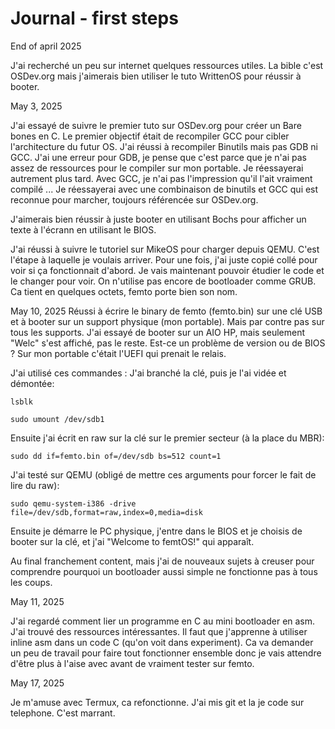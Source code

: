 # Journal - first steps

End of april 2025

J'ai recherché un peu sur internet quelques ressources utiles. La bible c'est OSDev.org mais j'aimerais bien utiliser le tuto WrittenOS pour réussir à booter.

May 3, 2025

J'ai essayé de suivre le premier tuto sur OSDev.org pour créer un Bare bones en C. Le premier objectif était de recompiler GCC pour cibler l'architecture du futur OS. J'ai réussi à recompiler Binutils mais pas GDB ni GCC. J'ai une erreur pour GDB, je pense que c'est parce que je n'ai pas assez de ressources pour le compiler sur mon portable. Je réessayerai autrement plus tard. Avec GCC, je n'ai pas l'impression qu'il l'ait vraiment compilé ... Je réessayerai avec une combinaison de binutils et GCC qui est reconnue pour marcher, toujours référencée sur OSDev.org.

J'aimerais bien réussir à juste booter en utilisant Bochs pour afficher un texte à l'écrann en utilisant le BIOS.

J'ai réussi à suivre le tutoriel sur MikeOS pour charger depuis QEMU. C'est l'étape à laquelle je voulais arriver. Pour une fois, j'ai juste copié collé pour voir si ça fonctionnait d'abord. Je vais maintenant pouvoir étudier le code et le changer pour voir. On n'utilise pas encore de bootloader comme GRUB. Ca tient en quelques octets, femto porte bien son nom.

May 10, 2025
Réussi à écrire le binary de femto (femto.bin) sur une clé USB et à booter sur un support physique (mon portable). Mais par contre pas sur tous les supports. J'ai essayé de booter sur un AIO HP, mais seulement "Welc" s'est affiché, pas le reste.
Est-ce un problème de version ou de BIOS ? Sur mon portable c'était l'UEFI qui prenait le relais.

J'ai utilisé ces commandes :
J'ai branché la clé, puis je l'ai vidée et démontée: 

`lsblk`

`sudo umount /dev/sdb1`

Ensuite j'ai écrit en raw sur la clé sur le premier secteur (à la place du MBR):

`sudo dd if=femto.bin of=/dev/sdb bs=512 count=1`

J'ai testé sur QEMU (obligé de mettre ces arguments pour forcer le fait de lire du raw):

`sudo qemu-system-i386 -drive file=/dev/sdb,format=raw,index=0,media=disk`

Ensuite je démarre le PC physique, j'entre dans le BIOS et je choisis de booter sur la clé, et j'ai "Welcome to femtOS!" qui apparaît.

Au final franchement content, mais j'ai de nouveaux sujets à creuser pour comprendre pourquoi un bootloader aussi simple ne fonctionne pas à tous les coups.

May 11, 2025

J'ai regardé comment lier un programme en C au mini bootloader en asm. J'ai trouvé des ressources intéressantes. Il faut que j'apprenne à utiliser inline asm dans un code C (qu'on voit dans experiment). Ca va demander un peu de travail pour faire tout fonctionner ensemble donc je vais attendre d'être plus à l'aise avec avant de vraiment tester sur femto.

May 17, 2025

Je m'amuse avec Termux, ca refonctionne. J'ai mis git et la je code sur telephone. C'est marrant.


